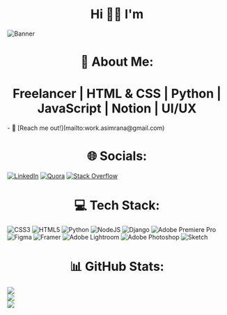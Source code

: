 <h1 align="center">Hi 👋🏻 I'm </h1>

![Banner](https://user-images.githubusercontent.com/118390636/212413036-7883ce7f-11d9-478c-a49e-7b9079bc66bc.png)



# <h1 align="center">💫 About Me: </h1>
<h1 align="center"> Freelancer | HTML & CSS | Python | JavaScript | Notion | UI/UX </h1>
- 📧 [Reach me out!](mailto:work.asimrana@gmail.com)


# <h1 align="center"> 🌐 Socials: </h1>
[![LinkedIn](https://img.shields.io/badge/LinkedIn-%230077B5.svg?logo=linkedin&logoColor=white)](https://linkedin.com/in/asim-rana/) [![Quora](https://img.shields.io/badge/Quora-%23B92B27.svg?logo=Quora&logoColor=white)](https://quora.com/profile/Asim-Rana-73) [![Stack Overflow](https://img.shields.io/badge/-Stackoverflow-FE7A16?logo=stack-overflow&logoColor=white)](https://stackoverflow.com/users/20802475)

# <h1 align="center"> 💻 Tech Stack: </h1>
![CSS3](https://img.shields.io/badge/css3-%231572B6.svg?style=for-the-badge&logo=css3&logoColor=white) ![HTML5](https://img.shields.io/badge/html5-%23E34F26.svg?style=for-the-badge&logo=html5&logoColor=white) ![Python](https://img.shields.io/badge/python-3670A0?style=for-the-badge&logo=python&logoColor=ffdd54)  ![NodeJS](https://img.shields.io/badge/node.js-6DA55F?style=for-the-badge&logo=node.js&logoColor=white) ![Django](https://img.shields.io/badge/django-%23092E20.svg?style=for-the-badge&logo=django&logoColor=white) ![Adobe Premiere Pro](https://img.shields.io/badge/Adobe%20Premiere%20Pro-9999FF.svg?style=for-the-badge&logo=Adobe%20Premiere%20Pro&logoColor=white) ![Figma](https://img.shields.io/badge/figma-%23F24E1E.svg?style=for-the-badge&logo=figma&logoColor=white) ![Framer](https://img.shields.io/badge/Framer-black?style=for-the-badge&logo=framer&logoColor=blue) ![Adobe Lightroom](https://img.shields.io/badge/Adobe%20Lightroom-31A8FF.svg?style=for-the-badge&logo=Adobe%20Lightroom&logoColor=white) ![Adobe Photoshop](https://img.shields.io/badge/adobephotoshop-%2331A8FF.svg?style=for-the-badge&logo=adobephotoshop&logoColor=white) ![Sketch](https://img.shields.io/badge/Sketch-FFB387?style=for-the-badge&logo=sketch&logoColor=black)
# <h1 align="center"> 📊 GitHub Stats: </h1>
![](https://github-readme-stats.vercel.app/api?username=asim1909&theme=dark&hide_border=false&include_all_commits=false&count_private=false)<br/>
![](https://github-readme-streak-stats.herokuapp.com/?user=asim1909&theme=dark&hide_border=false)<br/>
![](https://github-readme-stats.vercel.app/api/top-langs/?username=asim1909&theme=dark&hide_border=false&include_all_commits=false&count_private=false&layout=compact)
